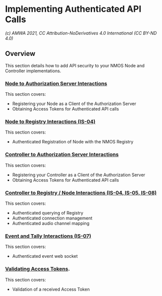 
# Implementing Authenticated API Calls
_(c) AMWA 2021, CC Attribution-NoDerivatives 4.0 International (CC BY-ND 4.0)_

## Overview
This section details how to add  API security to your NMOS Node and Controller implementations. 

### [Node to Authorization Server Interactions](4.1.%20Node%20to%20Authorization%20Server%20Interactions.md)
This section covers:
- Registering your Node as a Client of the Authorization Server
- Obtaining Access Tokens for Authenticated API calls 

### [Node to Registry Interactions (IS-04)](4.2.%20Node%20to%20Registry%20Interactions%20(IS-04).md)
This section covers:
- Authenticated Registration of Node with the NMOS Registry

### [Controller to Authorization Server Interactions](4.3.%20Controller%20to%20Authorization%20Server%20Interactions.md)
This section covers:
- Registering your Controller as a Client of the Authorization Server
- Obtaining Access Tokens for Authenticated API calls 

### [Controller to Registry / Node Interactions (IS-04, IS-05, IS-08)](4.4.%20Controller%20to%20Node%20Interactions%20(IS-05%2C%20IS-08).md)
This section covers:
- Authenticated querying of Registry
- Authenticated connection management
- Authenticated audio channel mapping

### [Event and Tally Interactions (IS-07)](4.5.%20Event%20and%20Tally%20Interactions%20(IS-07).md)
This section covers:
- Authenticated event web socket 

### [Validating Access Tokens](4.6.%20Validating%20Access%20Tokens.md).
This section covers:
- Validation of a received Access Token
